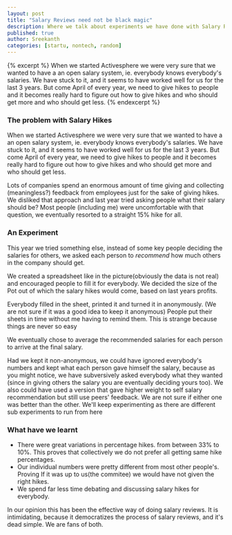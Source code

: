 ```yaml
--- 
layout: post
title: "Salary Reviews need not be black magic"
description: Where we talk about experiments we have done with Salary Reviews
published: true
author: Sreekanth
categories: [startu, nontech, random]
---
```


{% excerpt %} When we started Activesphere we were very sure that we wanted to have a an open salary system, ie. everybody knows everybody's salaries. We have stuck to it, and it seems to have worked well for us for the last 3 years.
But come April of every year, we need to give hikes to people and it becomes really hard to figure out how to give hikes and who should get more and who should get less.
{% endexcerpt %}


### The problem with Salary Hikes

When we started Activesphere we were very sure that we wanted to have a an open salary system, ie. everybody knows everybody's salaries. We have stuck to it, and it seems to have worked well for us for the last 3 years.
But come April of every year, we need to give hikes to people and it becomes really hard to figure out how to give hikes and who should get more and who should get less.

Lots of companies spend an enormous amount of time giving and collecting (meaningless?) feedback from employees just for the sake of giving hikes. We disliked that approach and last year tried asking people what their salary should be? Most people (including me) were uncomfortable with that question, we eventually resorted to a straight 15% hike for all.

### An Experiment

This year we tried something else, instead of some key people deciding the salaries for others, we asked each person to _recommend_ how much others in the company should get.

We created a spreadsheet like in the picture(obviously the data is not real) and encouraged people to fill it for everybody. We decided the size of the Pot out of which the salary hikes would come, based on last years profits.

Everybody filled in the sheet, printed it and turned it in anonymously. (We are not sure if it was a good idea to keep it anonymous) People put their sheets in time without me having to remind them. This is strange because things are never so easy

We eventually chose to average the recommended salaries for each person to arrive at the final salary.

Had we kept it non-anonymous, we could have ignored everybody's numbers and kept what each person gave himself the salary, because as you might notice, we have subversively asked everybody what they wanted (since in giving others the salary you are eventually deciding yours too). We also could have used a version that gave higher weight to self salary recommendation but still use peers' feedback. We are not sure if either one was better than the other. We'll keep experimenting as there are different sub experiments to run from here

### What have we learnt

* There were great variations in percentage hikes. from between 33% to 10%. This proves that collectively we do not prefer all getting same hike percentages.
* Our individual numbers were pretty different from most other people's. Proving If it was up to us(the commitee) we would have not given the right hikes.
* We spend far less time debating and discussing salary hikes for everybody.

In our opinion this has been the effective way of doing salary reviews. It is intimidating, because it democratizes the process of salary reviews, and it's dead simple. We are fans of both.


